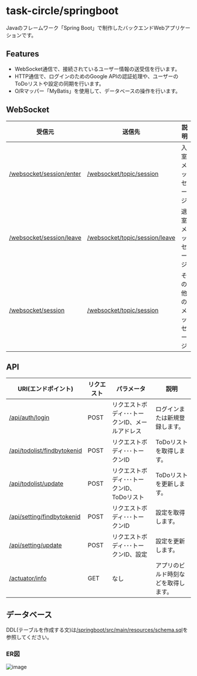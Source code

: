 # task-circle/springboot

Javaのフレームワーク「Spring Boot」で制作したバックエンドWebアプリケーションです。

## Features

- WebSocket通信で、接続されているユーザー情報の送受信を行います。
- HTTP通信で、ログインのためのGoogle APIの認証処理や、ユーザーのToDoリストや設定の同期を行います。
- O/Rマッパー「MyBatis」を使用して、データベースの操作を行います。

## WebSocket

受信元|送信先|説明
---|---|---
[/websocket/session/enter](/springboot/src/main/java/app/taskcircle/controller/SessionWebSocketController.java)|[/websocket/topic/session](/springboot/src/main/java/app/taskcircle/controller/SessionWebSocketController.java)|入室メッセージ
[/websocket/session/leave](/springboot/src/main/java/app/taskcircle/controller/SessionWebSocketController.java)|[/websocket/topic/session/leave](/springboot/src/main/java/app/taskcircle/controller/SessionWebSocketController.java)|退室メッセージ
[/websocket/session](/springboot/src/main/java/app/taskcircle/controller/SessionWebSocketController.java)|[/websocket/topic/session](/springboot/src/main/java/app/taskcircle/controller/SessionWebSocketController.java)|その他のメッセージ

## API

URI(エンドポイント)|リクエスト|パラメータ|説明
---|---|---|---
[/api/auth/login](/springboot/src/main/java/app/taskcircle/controller/AuthController.java)|POST|リクエストボディ･･･トークンID、メールアドレス|ログインまたは新規登録します。
[/api/todolist/findbytokenid](/springboot/src/main/java/app/taskcircle/controller/TodoListController.java)|POST|リクエストボディ･･･トークンID|ToDoリストを取得します。
[/api/todolist/update](/springboot/src/main/java/app/taskcircle/controller/TodoListController.java)|POST|リクエストボディ･･･トークンID、ToDoリスト|ToDoリストを更新します。
[/api/setting/findbytokenid](/springboot/src/main/java/app/taskcircle/controller/SettingController.java)|POST|リクエストボディ･･･トークンID|設定を取得します。
[/api/setting/update](/springboot/src/main/java/app/taskcircle/controller/SettingController.java)|POST|リクエストボディ･･･トークンID、設定|設定を更新します。
[/actuator/info](/springboot/src/main/resources/application.properties)|GET|なし|アプリのビルド時刻などを取得します。

## データベース

DDL(テーブルを作成する文)は[/springboot/src/main/resources/schema.sql](/springboot/src/main/resources/schema.sql)を参照してください。

### ER図

![image](https://user-images.githubusercontent.com/79039863/126899287-8773f3d1-3dda-42a3-9c4f-91b6feeb4ba7.png)
